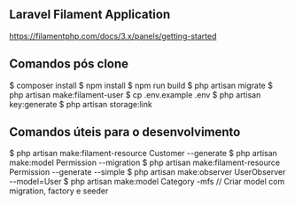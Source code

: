 
## Laravel Filament Application

https://filamentphp.com/docs/3.x/panels/getting-started


## Comandos pós clone

$ composer install
$ npm install
$ npm run build
$ php artisan migrate
$ php artisan make:filament-user
$ cp .env.example .env
$ php artisan key:generate
$ php artisan storage:link

## Comandos úteis para o desenvolvimento
$ php artisan make:filament-resource Customer --generate
$ php artisan make:model Permission --migration
$ php artisan make:filament-resource Permission --generate --simple
$ php artisan make:observer UserObserver --model=User
$ php artisan make:model Category -mfs // Criar model com migration, factory e seeder


